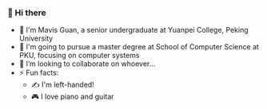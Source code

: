 ### 👋 Hi there
- :eyes: I'm Mavis Guan, a senior undergraduate at Yuanpei College, Peking University
- :book: I'm going to pursue a master degree at School of Computer Science at PKU, focusing on computer systems
- 👯 I’m looking to collaborate on whoever...
- ⚡ Fun facts: 
   - :writing_hand: I'm left-handed!
   - :video_game: I love piano and guitar
   

